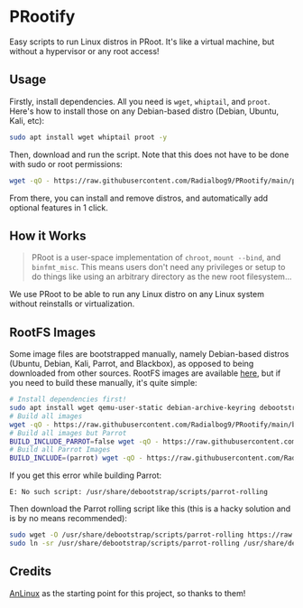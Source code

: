 # PRootify
Easy scripts to run Linux distros in PRoot. It's like a virtual machine, but without a hypervisor or any root access!

## Usage
Firstly, install dependencies. All you need is `wget`, `whiptail`, and `proot`. Here's how to install those on any Debian-based distro (Debian, Ubuntu, Kali, etc):
```bash
sudo apt install wget whiptail proot -y
```
Then, download and run the script. Note that this does not have to be done with sudo or root permissions:
```bash
wget -qO - https://raw.githubusercontent.com/Radialbog9/PRootify/main/prootify.sh | bash
```
From there, you can install and remove distros, and automatically add optional features in 1 click.

## How it Works
> PRoot is a user-space implementation of `chroot`, `mount --bind`, and `binfmt_misc`. This means users don't need any privileges or setup to do things like using an arbitrary directory as the new root filesystem...

We use PRoot to be able to run any Linux distro on any Linux system without reinstalls or virtualization.

## RootFS Images
Some image files are bootstrapped manually, namely Debian-based distros (Ubuntu, Debian, Kali, Parrot, and Blackbox), as opposed to being downloaded from other sources.
RootFS images are available [here](https://files.rb9.xyz/prootify/rootfs/), but if you need to build these manually, it's quite simple:
```bash
# Install dependencies first!
sudo apt install wget qemu-user-static debian-archive-keyring debootstrap
# Build all images
wget -qO - https://raw.githubusercontent.com/Radialbog9/PRootify/main/bootstrap-images.sh | sudo bash
# Build all images but Parrot
BUILD_INCLUDE_PARROT=false wget -qO - https://raw.githubusercontent.com/Radialbog9/PRootify/main/bootstrap-images.sh | sudo bash
# Build all Parrot Images
BUILD_INCLUDE=(parrot) wget -qO - https://raw.githubusercontent.com/Radialbog9/PRootify/main/bootstrap-images.sh | sudo bash
```

If you get this error while building Parrot:
```
E: No such script: /usr/share/debootstrap/scripts/parrot-rolling
```
Then download the Parrot rolling script like this (this is a hacky solution and is by no means recommended):
```bash
sudo wget -O /usr/share/debootstrap/scripts/parrot-rolling https://raw.githubusercontent.com/ParrotSec/debootstrap/master/scripts/parrot-rolling
sudo ln -sr /usr/share/debootstrap/scripts/parrot-rolling /usr/share/debootstrap/scripts/rolling
```

## Credits
[AnLinux](https://github.com/EXALAB/AnLinux-App/) as the starting point for this project, so thanks to them!